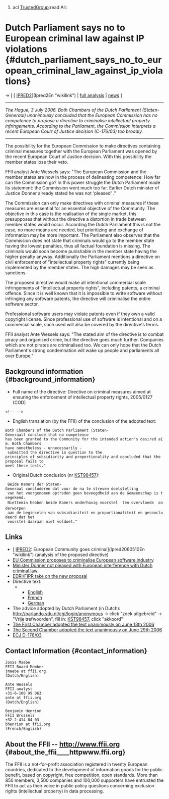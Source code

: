 1.  acl [TrustedGroup](TrustedGroup "wikilink"):read All:

# Dutch Parliament says no to European criminal law against IP violations {#dutch_parliament_says_no_to_european_criminal_law_against_ip_violations}

-\> \[ [ [IPRED2](IPRED2 "wikilink")](Ipred2En "wikilink") \| [ full
analysis](Ipred2060510En "wikilink") \|
[news](http://wiki.ffii.org/SwpatcninoEn "wikilink") \]

------------------------------------------------------------------------

*The Hague, 3 July 2006. Both Chambers of the Dutch Parliament
(Staten-Generaal) unanimously concluded that the European Commission has
no competence to propose a directive to criminalise intellectual
property infringements. According to the Parliament, the Commission
interprets a recent European Court of Justice decision (C-176/03) too
broadly.*

------------------------------------------------------------------------

The possibility for the European Commission to make directives
containing criminal measures together with the European Parliament was
opened by the recent European Court of Justice decision. With this
possibility the member states lose their veto.

FFII analyst Ante Wessels says: \"The European Commission and the member
states are now in the process of delineating competence: How far can the
Commission go? In this power struggle the Dutch Parliament made its
statement: the Commission went much too far. Earlier Dutch minister of
Justice Donner already stated he was not \'pleased\' .\"

The Commission can only make directives with criminal measures if these
measures are essential for an essential objective of the Community. The
objective in this case is the realisation of the single market, this
presupposes that without the directive a distortion in trade between
member states would occur. According the Dutch Parliament this is not
the case, no more means are needed, but prioritizing and exchange of
information may be more important. The Parliament also observes that the
Commission does not state that criminals would go to the member state
having the lowest penalties, thus all factual foundation is missing. The
criminals would soon become punishable in the member state having the
higher penalty anyway. Additionally the Parliament mentions a directive
on civil enforcement of \"intellectual property rights\" currently being
implemented by the member states. The high damages may be seen as
sanctions.

The proposed directive would make all intentional commercial scale
infringements of \"intellectual property rights\", including patents, a
criminal offence. Since it is well known that it is impossible to write
software without infringing any software patents, the directive will
criminalise the entire software sector.

Professional software users may violate patents even if they own a valid
copyright license. Since professional use of software is intentional and
on a commercial scale, such used will also be covered by the
directive\'s terms.

FFII analyst Ante Wessels says: \"The stated aim of the directive is to
combat piracy and organised crime, but the directive goes much further.
Companies which are not pirates are criminalised too. We can only hope
that the Dutch Parliament\'s strong condemnation will wake up people and
parliaments all over Europe.\"

## Background information {#background_information}

-   Full name of the directive: Directive on criminal measures aimed at
    ensuring the enforcement of intellectual property rights, 2005/0127
    (COD)

```{=html}
<!-- -->
```
-   English translation (by the FFII) of the conclusion of the adopted
    text:

`Both Chambers of the Dutch Parliament (Staten-Generaal) conclude that no competence`\
`has been granted to the Community for the intended action's desired aim. Both Chambers`\
`have nonetheless - unnecessarily - submitted the directive in question to the`\
`principles of subsidiarity and proportionality and concluded that the proposal fails to`\
`meet these tests."`

-   Original Dutch conclusion (nr [KST98457](KST98457 "wikilink")):

` Beide Kamers der Staten-Generaal concluderen dat voor de na te streven doelstelling`\
` van het voorgenomen optreden geen bevoegdheid aan de Gemeenschap is toegekend.`\
` Niettemin hebben beide Kamers onderhavig voorstel  ten overvloede  onderworpen`\
` aan de beginselen van subsidiariteit en proportionaliteit en geconcludeerd dat het`\
` voorstel daaraan niet voldoet."`

## Links

-   [ [IPRED2](IPRED2 "wikilink"): European Community goes
    criminal](Ipred2060510En "wikilink") (analysis of the proposed
    directive)
-   [EU Commission proposes to criminalise European software industry
    ](http://wiki.ffii.org/Ipred2Pr060512En "wikilink")
-   [Minister Donner not pleased with European interference with Dutch
    criminal law](http://wiki.ffii.org/IpredDonner060428En "wikilink")
-   [EDRI/FIPR take on the new
    proposal](http://www.edri.org/edrigram/number4.9/ipcriminal "wikilink")
-   Directive text:
    -   -   [English](http://register.consilium.europa.eu/pdf/en/06/st08/st08866.en06.pdf "wikilink")
        -   [French](http://register.consilium.europa.eu/pdf/fr/06/st08/st08866.fr06.pdf "wikilink")
        -   [German](http://register.consilium.europa.eu/pdf/de/06/st08/st08866.de06.pdf "wikilink")
-   The advice adopted by Dutch Parliament (in Dutch):
    <http://parlando.sdu.nl/cgi/login/anonymous> -\> click \"zoek
    uitgebreid\" -\> \"Vrije trefwoorden\", fill in:
    [KST98457](KST98457 "wikilink"), click \"akkoord\"
-   [The First Chamber adopted the text unanimously on June 13th
    2006](http://www.eerstekamer.nl/9324000/1/j9vvgh5ihkk7kof/vhbges7mztl8 "wikilink")
-   [The Second Chamber adopted the text unanimously on June 29th
    2006](http://www.tweedekamer.nl/documentatie/stenografische_verslagen/index.jsp "wikilink")
-   [ECJ
    D-176/03](http://curia.eu.int/jurisp/cgi-bin/form.pl?lang=en&Submit=Submit&alldocs=alldocs&docj=docj&docop=docop&docor=docor&docjo=docjo&numaff=C-176%2F03&datefs=&datefe=&nomusuel=&domaine=&mots=&resmax=100 "wikilink")

## Contact Information {#contact_information}

`Jonas Maebe`\
`FFII Board Member`\
`jmaebe at ffii.org`\
`(Dutch/English)`

`Ante Wessels`\
`FFII analyst`\
`+31-6-100 99 063 `\
`ante at ffii.org`\
`(Dutch/English)`

`Benjamin Henrion`\
`FFII Brussels`\
`+32-2-414 84 03`\
`bhenrion at ffii.org`\
`(French/English)`

## About the FFII \-- <http://www.ffii.org> {#about_the_ffii____httpwww.ffii.org}

The FFII is a not-for-profit association registered in twenty European
countries, dedicated to the development of information goods for the
public benefit, based on copyright, free competition, open standards.
More than 850 members, 3,500 companies and 100,000 supporters have
entrusted the FFII to act as their voice in public policy questions
concerning exclusion rights (intellectual property) in data processing.
